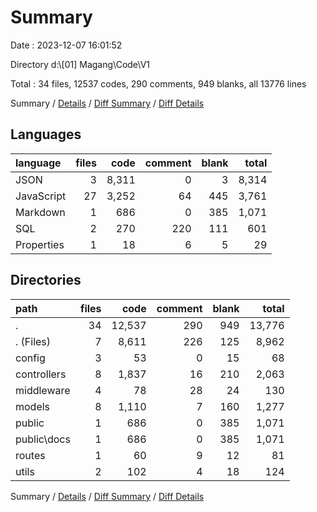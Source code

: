 # Summary

Date : 2023-12-07 16:01:52

Directory d:\\[01] Magang\\Code\\V1

Total : 34 files,  12537 codes, 290 comments, 949 blanks, all 13776 lines

Summary / [Details](details.md) / [Diff Summary](diff.md) / [Diff Details](diff-details.md)

## Languages
| language | files | code | comment | blank | total |
| :--- | ---: | ---: | ---: | ---: | ---: |
| JSON | 3 | 8,311 | 0 | 3 | 8,314 |
| JavaScript | 27 | 3,252 | 64 | 445 | 3,761 |
| Markdown | 1 | 686 | 0 | 385 | 1,071 |
| SQL | 2 | 270 | 220 | 111 | 601 |
| Properties | 1 | 18 | 6 | 5 | 29 |

## Directories
| path | files | code | comment | blank | total |
| :--- | ---: | ---: | ---: | ---: | ---: |
| . | 34 | 12,537 | 290 | 949 | 13,776 |
| . (Files) | 7 | 8,611 | 226 | 125 | 8,962 |
| config | 3 | 53 | 0 | 15 | 68 |
| controllers | 8 | 1,837 | 16 | 210 | 2,063 |
| middleware | 4 | 78 | 28 | 24 | 130 |
| models | 8 | 1,110 | 7 | 160 | 1,277 |
| public | 1 | 686 | 0 | 385 | 1,071 |
| public\\docs | 1 | 686 | 0 | 385 | 1,071 |
| routes | 1 | 60 | 9 | 12 | 81 |
| utils | 2 | 102 | 4 | 18 | 124 |

Summary / [Details](details.md) / [Diff Summary](diff.md) / [Diff Details](diff-details.md)